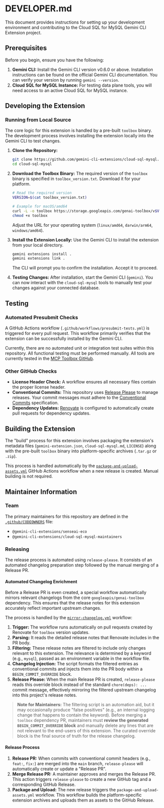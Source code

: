 # DEVELOPER.md

This document provides instructions for setting up your development environment
and contributing to the Cloud SQL for MySQL Gemini CLI Extension project.

## Prerequisites

Before you begin, ensure you have the following:

1.  **Gemini CLI:** Install the Gemini CLI version v0.6.0 or above. Installation
    instructions can be found on the official Gemini CLI documentation. You can
    verify your version by running `gemini --version`.
2.  **Cloud SQL for MySQL Instance:** For testing data plane tools, you will need access to an active Cloud SQL for MySQL instance.

## Developing the Extension

### Running from Local Source

The core logic for this extension is handled by a pre-built `toolbox` binary. The development process involves installing the extension locally into the Gemini CLI to test changes.

1.  **Clone the Repository:**

    ```bash
    git clone https://github.com/gemini-cli-extensions/cloud-sql-mysql.git
    cd cloud-sql-mysql
    ```

2.  **Download the Toolbox Binary:** The required version of the `toolbox` binary
    is specified in `toolbox_version.txt`. Download it for your platform.

    ```bash
    # Read the required version
    VERSION=$(cat toolbox_version.txt)

    # Example for macOS/amd64
    curl -L -o toolbox https://storage.googleapis.com/genai-toolbox/v$VERSION/darwin/amd64/toolbox
    chmod +x toolbox
    ```
    Adjust the URL for your operating system (`linux/amd64`, `darwin/arm64`, `windows/amd64`).

3.  **Install the Extension Locally:** Use the Gemini CLI to install the
    extension from your local directory.

    ```bash
    gemini extensions install .
    gemini extensions link .
    ```
    The CLI will prompt you to confirm the installation. Accept it to proceed.

4.  **Testing Changes:** After installation, start the Gemini CLI (`gemini`).
    You can now interact with the `cloud-sql-mysql` tools to manually test your changes
    against your connected database.

## Testing

### Automated Presubmit Checks

A GitHub Actions workflow (`.github/workflows/presubmit-tests.yml`) is triggered
for every pull request. This workflow primarily verifies that the extension can
be successfully installed by the Gemini CLI.

Currently, there are no automated unit or integration test suites
within this repository. All functional testing must be performed manually. All tools
are currently tested in the [MCP Toolbox GitHub](https://github.com/googleapis/genai-toolbox).

### Other GitHub Checks

*   **License Header Check:** A workflow ensures all necessary files contain the
    proper license header.
*   **Conventional Commits:** This repository uses
    [Release Please](https://github.com/googleapis/release-please) to manage
    releases. Your commit messages must adhere to the
    [Conventional Commits](https://www.conventionalcommits.org/) specification.
*   **Dependency Updates:** [Renovate](https://github.com/apps/forking-renovate)
    is configured to automatically create pull requests for dependency updates.

## Building the Extension

The "build" process for this extension involves packaging the extension's
metadata files (`gemini-extension.json`, `cloud-sql-mysql.md`, `LICENSE`) along with the
pre-built `toolbox` binary into platform-specific archives (`.tar.gz` or `.zip`).

This process is handled automatically by the
[`package-and-upload-assets.yml`](.github/workflows/package-and-upload-assets.yml)
GitHub Actions workflow when a new release is created. Manual building is not
required.

## Maintainer Information

### Team

The primary maintainers for this repository are defined in the
[`.github/CODEOWNERS`](.github/CODEOWNERS) file:

*   `@gemini-cli-extensions/senseai-eco`
*   `@gemini-cli-extensions/cloud-sql-mysql-maintainers`

### Releasing

The release process is automated using `release-please`. It consists of an automated changelog preparation step followed by the manual merging of a Release PR.

#### Automated Changelog Enrichment

Before a Release PR is even created, a special workflow automatically mirrors relevant changelogs from the core `googleapis/genai-toolbox` dependency. This ensures that the release notes for this extension accurately reflect important upstream changes.

The process is handled by the [`mirror-changelog.yml`](.github/workflows/mirror-changelog.yml) workflow:

1. **Trigger:** The workflow runs automatically on pull requests created by
   Renovate for `toolbox` version updates.
2. **Parsing:** It reads the detailed release notes that Renovate includes in
   the PR body.
3. **Filtering:** These release notes are filtered to include only changes
   relevant to this extension. The relevance is determined by a keyword  (e.g., `mysql`), passed
   as an environment variable in the workflow file.
4. **Changelog Injection:** The script formats the filtered entries as
   conventional commits and injects them into the PR body within a
   `BEGIN_COMMIT_OVERRIDE` block.
5. **Release Please:** When the main Release PR is created, `release-please`
   reads this override block instead of the standard `chore(deps): ...` commit
   message, effectively mirroring the filtered upstream changelog into this
   project's release notes.

> **Note for Maintainers:** The filtering script is an automation aid, but it
> may occasionally produce "false positives" (e.g., an internal logging change
> that happens to contain the keyword). Before merging a `toolbox` dependency
> PR, maintainers must **review the generated `BEGIN_COMMIT_OVERRIDE` block**
> and manually delete any lines that are not relevant to the end-users of this
> extension. The curated override block is the final source of truth for the
> release changelog.

#### Release Process

1.  **Release PR:** When commits with conventional commit headers (e.g., `feat:`,
    `fix:`) are merged into the `main` branch, `release-please` will
    automatically create or update a "Release PR".
2.  **Merge Release PR:** A maintainer approves and merges the Release PR. This
    action triggers `release-please` to create a new GitHub tag and a
    corresponding GitHub Release.
3.  **Package and Upload:** The new release triggers the
    `package-and-upload-assets.yml` workflow. This workflow builds the
    platform-specific extension archives and uploads them as assets to the
    GitHub Release.
